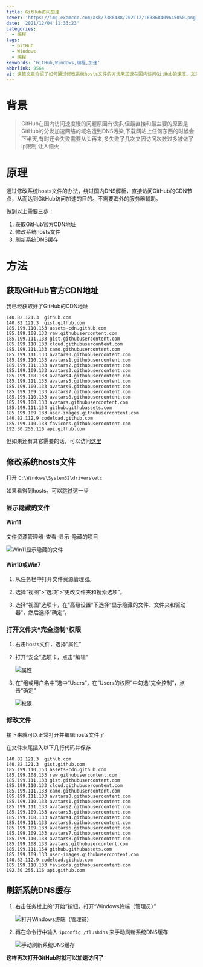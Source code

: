```yaml
---
title: GitHub访问加速
cover: 'https://img.examcoo.com/ask/7386438/202112/163868409645050.png'
date: '2021/12/04 11:33:23'
categories:
  - 编程
tags:
  - GitHub
  - Windows
  - 编程
keywords: 'GitHub,Windows,编程,加速'
abbrlink: 9564
ai: 这篇文章介绍了如何通过修改系统hosts文件的方法来加速在国内访问GitHub的速度。文章解释了GitHub访问缓慢的主要原因是DNS污染，并详细指导了如何获取GitHub的CDN地址，如何显示隐藏的文件并获取完全控制权限，以及如何修改hosts文件和刷新系统DNS缓存，目的是直接访问GitHub的CDN节点，从而实现访问加速。此方法不需要海外服务器辅助，操作简单易行。
---
```


# 背景

> GitHub在国内访问速度慢的问题原因有很多,但最直接和最主要的原因是GitHub的分发加速网络的域名遭到DNS污染,下载网站上任何东西的时候会下半天,有时还会失败需要从头再来,多失败了几次又因访问次数过多被做了ip限制,让人恼火

# 原理

通过修改系统hosts文件的办法，绕过国内DNS解析，直接访问GitHub的CDN节点，从而达到GitHub访问加速的目的。不需要海外的服务器辅助。

做到以上需要三步：

1. 获取GitHub官方CDN地址
2. 修改系统hosts文件
3. 刷新系统DNS缓存

# 方法

## 获取GitHub官方CDN地址

我已经获取好了GitHub的CDN地址

```
140.82.121.3  github.com
140.82.121.3  gist.github.com
185.199.110.153 assets-cdn.github.com
185.199.108.133 raw.githubusercontent.com
185.199.111.133 gist.githubusercontent.com
185.199.110.133 cloud.githubusercontent.com
185.199.111.133 camo.githubusercontent.com
185.199.111.133 avatars0.githubusercontent.com
185.199.110.133 avatars1.githubusercontent.com
185.199.111.133 avatars2.githubusercontent.com
185.199.109.133 avatars3.githubusercontent.com
185.199.108.133 avatars4.githubusercontent.com
185.199.111.133 avatars5.githubusercontent.com
185.199.109.133 avatars6.githubusercontent.com
185.199.109.133 avatars7.githubusercontent.com
185.199.110.133 avatars8.githubusercontent.com
185.199.108.133 avatars.githubusercontent.com
185.199.111.154 github.githubassets.com
185.199.109.133 user-images.githubusercontent.com
140.82.112.9 codeload.github.com
185.199.110.133 favicons.githubusercontent.com
192.30.255.116 api.github.com
```

但如果还有其它需要的话，可以访问[这里](https://www.ipaddress.com/)

## 修改系统hosts文件

打开 `C:\Windows\System32\drivers\etc`

如果看得到hosts，可以[跳过](http://localhost:4000/article/github-speed-up/#%E6%89%93%E5%BC%80%E6%96%87%E4%BB%B6%E5%A4%B9%E5%AE%8C%E5%85%A8%E6%8E%A7%E5%88%B6%E6%9D%83%E9%99%90)这一步

### 显示隐藏的文件

#### Win11

文件资源管理器-查看-显示-隐藏的项目

![Win11显示隐藏的文件](https://img.examcoo.com/ask/7386438/202112/163858998196310.jpg)

#### Win10或Win7

1. 从任务栏中打开文件资源管理器。 

2. 选择“视图”>“选项”>“更改文件夹和搜索选项”。

3. 选择“视图”选项卡，在“高级设置”下选择“显示隐藏的文件、文件夹和驱动器“，然后选择“确定”。

### 打开文件夹“完全控制”权限

1. 右击hosts文件，选择“属性”

2. 打开“安全”选项卡，点击“编辑”

    ![属性](https://img.examcoo.com/ask/7386438/202112/163859038069680.jpg)

3. 在“组或用户名中”选中“Users”，在“Users的权限”中勾选“完全控制”，点击“确定”

    ![权限](https://img.examcoo.com/ask/7386438/202112/163859038762490.jpg)

### 修改文件

接下来就可以正常打开并编辑hosts文件了

在文件末尾插入以下几行代码并保存

```
140.82.121.3  github.com
140.82.121.3  gist.github.com
185.199.110.153 assets-cdn.github.com
185.199.108.133 raw.githubusercontent.com
185.199.111.133 gist.githubusercontent.com
185.199.110.133 cloud.githubusercontent.com
185.199.111.133 camo.githubusercontent.com
185.199.111.133 avatars0.githubusercontent.com
185.199.110.133 avatars1.githubusercontent.com
185.199.111.133 avatars2.githubusercontent.com
185.199.109.133 avatars3.githubusercontent.com
185.199.108.133 avatars4.githubusercontent.com
185.199.111.133 avatars5.githubusercontent.com
185.199.109.133 avatars6.githubusercontent.com
185.199.109.133 avatars7.githubusercontent.com
185.199.110.133 avatars8.githubusercontent.com
185.199.108.133 avatars.githubusercontent.com
185.199.111.154 github.githubassets.com
185.199.109.133 user-images.githubusercontent.com
140.82.112.9 codeload.github.com
185.199.110.133 favicons.githubusercontent.com
192.30.255.116 api.github.com
```

## 刷新系统DNS缓存

1. 右击任务栏上的“开始”按钮，打开“Windows终端（管理员）”

    ![打开Windows终端（管理员）](https://img.examcoo.com/ask/7386438/202112/163859100271740.jpg)

2. 再在命令行中输入 `ipconfig /flushdns` 来手动刷新系统DNS缓存

    ![手动刷新系统DNS缓存](https://img.examcoo.com/ask/7386438/202112/163859039979400.jpg)

**这样再次打开GitHub时就可以加速访问了**